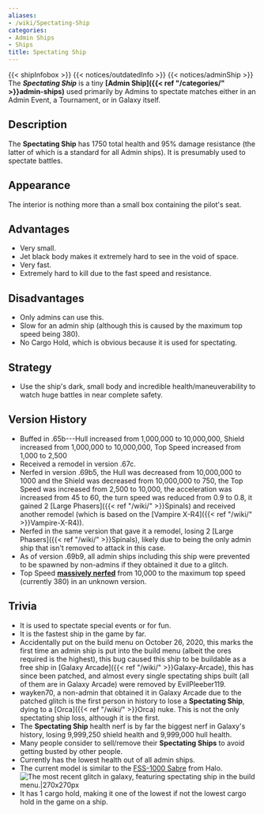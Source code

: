 ```yaml
---
aliases:
- /wiki/Spectating-Ship
categories:
- Admin Ships
- Ships
title: Spectating Ship
---
```


{{< shipInfobox >}} {{< notices/outdatedInfo >}} {{< notices/adminShip >}} The **_Spectating Ship_** is a tiny **[Admin Ship]({{< ref "/categories/" >}}admin-ships)** used primarily by Admins to spectate matches either in an Admin Event, a Tournament, or in Galaxy itself.

## Description

The **Spectating Ship** has 1750 total health and 95% damage resistance (the latter of which is a standard for all Admin ships). It is presumably used to spectate battles.

## Appearance

The interior is nothing more than a small box containing the pilot's seat.

## Advantages

- Very small.
- Jet black body makes it extremely hard to see in the void of space.
- Very fast.
- Extremely hard to kill due to the fast speed and resistance.

## Disadvantages

- Only admins can use this.
- Slow for an admin ship (although this is caused by the maximum top speed being 380).
- No Cargo Hold, which is obvious because it is used for spectating.

## Strategy

- Use the ship's dark, small body and incredible health/maneuverability to watch huge battles in near complete safety.

## Version History 

- Buffed in .65b---Hull increased from 1,000,000 to 10,000,000, Shield increased from 1,000,000 to 10,000,000, Top Speed increased from 1,000 to 2,500
- Received a remodel in version .67c.
- Nerfed in version .69b5, the Hull was decreased from 10,000,000 to 1000 and the Shield was decreased from 10,000,000 to 750, the Top Speed was increased from 2,500 to 10,000, the acceleration was increased from 45 to 60, the turn speed was reduced from 0.9 to 0.8, it gained 2 [Large Phasers]({{< ref "/wiki/" >}}Spinals) and received another remodel (which is based on the [Vampire X-R4]({{< ref "/wiki/" >}}Vampire-X-R4)).
- Nerfed in the same version that gave it a remodel, losing 2 [Large Phasers]({{< ref "/wiki/" >}}Spinals), likely due to being the only admin ship that isn't removed to attack in this case.
- As of version .69b9, all admin ships including this ship were prevented to be spawned by non-admins if they obtained it due to a glitch.
- Top Speed **<u>massively nerfed</u>** from 10,000 to the maximum top speed (currently 380) in an unknown version.

## Trivia

- It is used to spectate special events or for fun.
- It is the fastest ship in the game by far.
- Accidentally put on the build menu on October 26, 2020, this marks the first time an admin ship is put into the build menu (albeit the ores required is the highest), this bug caused this ship to be buildable as a free ship in [Galaxy Arcade]({{< ref "/wiki/" >}}Galaxy-Arcade), this has since been patched, and almost every single spectating ships built (all of them are in Galaxy Arcade) were removed by EvilPleeber119.
- wayken70, a non-admin that obtained it in Galaxy Arcade due to the patched glitch is the first person in history to lose a **Spectating Ship**, dying to a [Orca]({{< ref "/wiki/" >}}Orca) nuke. This is not the only spectating ship loss, although it is the first.
- The **Spectating Ship** health nerf is by far the biggest nerf in Galaxy's history, losing 9,999,250 shield health and 9,999,000 hull health.
- Many people consider to sell/remove their **Spectating Ships** to avoid getting busted by other people.
- Currently has the lowest health out of all admin ships.
- The current model is similar to the [FSS-1000 Sabre](https://www.halopedia.org/FSS-1000_Sabre) from Halo.![The
most recent glitch in galaxy, featuring spectating ship in the build
menu.|270x270px](<SpectatingShipInBuildMenu(RegularGalaxy).png> "The most recent glitch in galaxy, featuring spectating ship in the build menu.|270x270px")
- It has 1 cargo hold, making it one of the lowest if not the lowest cargo hold in the game on a ship.